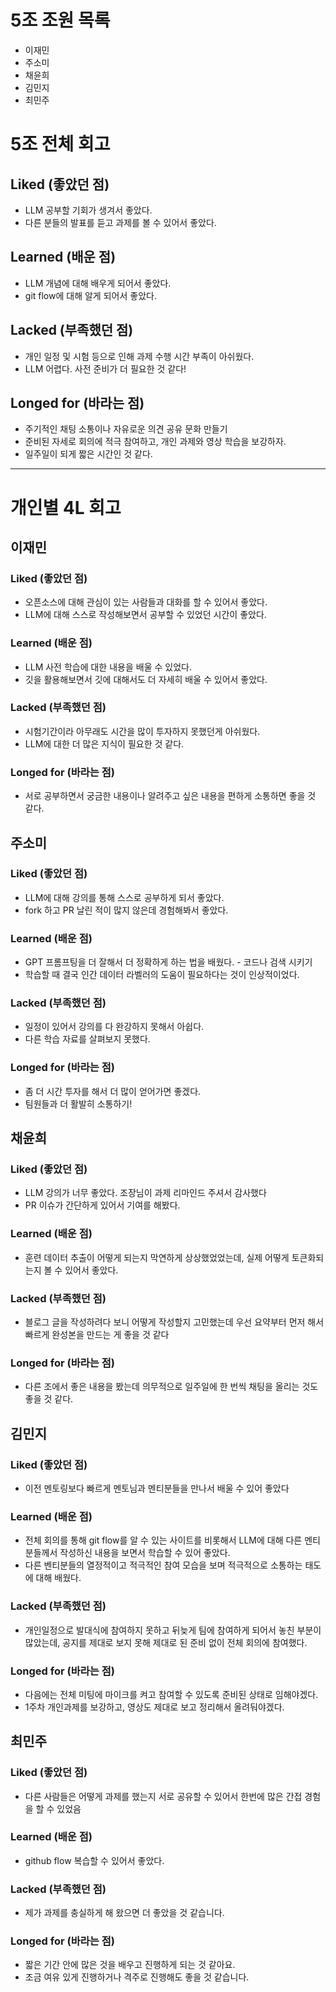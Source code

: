 # 5조 조원 목록
- 이재민
- 주소미
- 채윤희
- 김민지
- 최민주

# 5조 전체 회고

## Liked (좋았던 점)
- LLM 공부할 기회가 생겨서 좋았다. 
- 다른 분들의 발표를 듣고 과제를 볼 수 있어서 좋았다. 

## Learned (배운 점)
- LLM 개념에 대해 배우게 되어서 좋았다.
- git flow에 대해 알게 되어서 좋았다. 

## Lacked (부족했던 점)
- 개인 일정 및 시험 등으로 인해 과제 수행 시간 부족이 아쉬웠다.
- LLM 어렵다. 사전 준비가 더 필요한 것 같다! 

## Longed for (바라는 점)
- 주기적인 채팅 소통이나 자유로운 의견 공유 문화 만들기
- 준비된 자세로 회의에 적극 참여하고, 개인 과제와 영상 학습을 보강하자.
- 일주일이 되게 짧은 시간인 것 같다.


---

# 개인별 4L 회고

## 이재민

### Liked (좋았던 점)
- 오픈소스에 대해 관심이 있는 사람들과 대화를 할 수 있어서 좋았다.
- LLM에 대해 스스로 작성해보면서 공부할 수 있었던 시간이 좋았다.

### Learned (배운 점)
- LLM 사전 학습에 대한 내용을 배울 수 있었다.
- 깃을 활용해보면서 깃에 대해서도 더 자세히 배울 수 있어서 좋았다.

### Lacked (부족했던 점)
- 시험기간이라 아무래도 시간을 많이 투자하지 못했던게 아쉬웠다.
- LLM에 대한 더 많은 지식이 필요한 것 같다.

### Longed for (바라는 점)
- 서로 공부하면서 궁금한 내용이나 알려주고 싶은 내용을 편하게 소통하면 좋을 것 같다.


## 주소미

### Liked (좋았던 점)
- LLM에 대해 강의를 통해 스스로 공부하게 되서 좋았다.
- fork 하고 PR 날린 적이 많지 않은데 경험해봐서 좋았다. 

### Learned (배운 점)
- GPT 프롬프팅을 더 잘해서 더 정확하게 하는 법을 배웠다. - 코드나 검색 시키기 
- 학습할 때 결국 인간 데이터 라벨러의 도움이 필요하다는 것이 인상적이었다. 

### Lacked (부족했던 점)
- 일정이 있어서 강의를 다 완강하지 못해서 아쉽다. 
- 다른 학습 자료를 살펴보지 못했다. 

### Longed for (바라는 점)
- 좀 더 시간 투자를 해서 더 많이 얻어가면 좋겠다.
- 팀원들과 더 활발히 소통하기! 

## 채윤희

### Liked (좋았던 점)
- LLM 강의가 너무 좋았다. 조장님이 과제 리마인드 주셔서 감사했다
- PR 이슈가 간단하게 있어서 기여를 해봤다.

### Learned (배운 점)
- 훈련 데이터 추출이 어떻게 되는지 막연하게 상상했었었는데, 실제 어떻게 토큰화되는지 볼 수 있어서 좋았다. 

### Lacked (부족했던 점)
- 블로그 글을 작성하려다 보니 어떻게 작성할지 고민했는데 우선 요약부터 먼저 해서 빠르게 완성본을 만드는 게 좋을 것 같다

### Longed for (바라는 점)
- 다른 조에서 좋은 내용을 봤는데 의무적으로 일주일에 한 번씩 채팅을 올리는 것도 좋을 것 같다.

## 김민지

### Liked (좋았던 점)
- 이전 멘토링보다 빠르게 멘토님과 멘티분들을 만나서 배울 수 있어 좋았다

### Learned (배운 점)
- 전체 회의를 통해 git flow를 알 수 있는 사이트를 비롯해서 LLM에 대해 다른 멘티분들께서 작성하신 내용을 보면서 학습할 수 있어 좋았다.
- 다른 벤티분들의 열정적이고 적극적인 참여 모습을 보며 적극적으로 소통하는 태도에 대해 배웠다.

### Lacked (부족했던 점)
- 개인일정으로 발대식에 참여하지 못하고 뒤늦게 팀에 참여하게 되어서 놓친 부분이 많았는데, 공지를 제대로 보지 못해 제대로 된 준비 없이 전체 회의에 참여했다.

### Longed for (바라는 점)
- 다음에는 전체 미팅에 마이크를 켜고 참여할 수 있도록 준비된 상태로 임해야겠다.
- 1주차 개인과제를 보강하고, 영상도 제대로 보고 정리해서 올려둬야겠다.

## 최민주

### Liked (좋았던 점)
- 다른 사람들은 어떻게 과제를 했는지 서로 공유할 수 있어서 한번에 많은 간접 경험을 할 수 있었음

### Learned (배운 점)
- github flow 복습할 수 있어서 좋았다.

### Lacked (부족했던 점)
- 제가 과제를 충실하게 해 왔으면 더 좋았을 것 같습니다.

### Longed for (바라는 점)
- 짧은 기간 안에 많은 것을 배우고 진행하게 되는 것 같아요. 
- 조금 여유 있게 진행하거나 격주로 진행해도 좋을 것 같습니다. 
